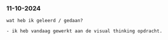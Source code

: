   <h3>11-10-2024</h3>
    <p>
    
    wat heb ik geleerd / gedaan?
    
    - ik heb vandaag gewerkt aan de visual thinking opdracht.